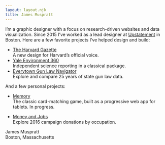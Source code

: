 ```yaml
---
layout: layout.njk
title: James Muspratt
---
```


I’m a graphic designer with a focus on research-driven websites and data visualization. Since 2015 I’ve worked as a lead designer at [Upstatement](https://upstatement.com) in Boston. Here are a few favorite projects I’ve helped design and build:

- [The Harvard Gazette](https://news.harvard.edu/gazette)  
A new design for Harvard’s official voice.
- [Yale Environment 360](https://e360.yale.edu/)  
Independent science reporting in a classical package.
- [Everytown Gun Law Navigator](https://everytownresearch.org/navigator/)  
Explore and compare 25 years of state gun law data.


And a few personal projects:

-  [Memory](https://memory.jamesmuspratt.com/)  
The classic card-matching game, built as a progressive web app for tablets. In progress.

- [Money and Jobs](https://money.jamesmuspratt.com/)  
Explore 2016 campaign donations by occupation.

<p class="last">James Muspratt</br />Boston, Massachusetts</p>